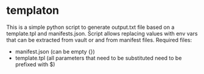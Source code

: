 # templaton
This is a simple python script to generate output.txt file based on a template.tpl and manifests.json. Script allows replacing values with env vars that can be extracted from vault or and from manifest files.
Required files:
* manifest.json (can be empty {})
* template.tpl (all parameters that need to be substituted need to be prefixed with $)